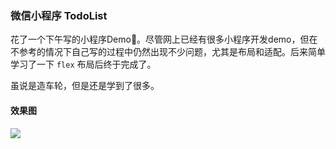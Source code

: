 ### 微信小程序 TodoList

花了一个下午写的小程序Demo🤒。尽管网上已经有很多小程序开发demo，但在不参考的情况下自己写的过程中仍然出现不少问题，尤其是布局和适配。后来简单学习了一下 `flex` 布局后终于完成了。

虽说是造车轮，但是还是学到了很多。

#### 效果图  

![](https://ww2.sinaimg.cn/large/006tNbRwgy1fc58e27dycj30ho0viabj.jpg)